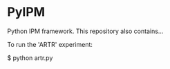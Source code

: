 PyIPM
=====

Python IPM framework.  This repository also contains...


To run the 'ARTR' experiment:

$ python artr.py

